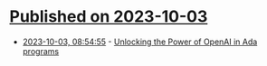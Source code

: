 # [Published on 2023-10-03](index.md)

* [2023-10-03, 08:54:55](https://lobste.rs/s/diqlgq/unlocking_power_openai_ada_programs) - [Unlocking the Power of OpenAI in Ada programs](https://blog.vacs.fr/vacs/blogs/post.html?post=2023%2F10%2F01%2FUnlocking-the-Power-of-OpenAI-in-Ada-programs)

